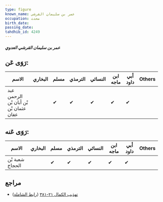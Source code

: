 ```yaml
---
type: figure
known_name: عمر بن سليمان القرشي
occupation: محدث
birth_date:
passing_date:
tahdhib_id: 4249
---
```

##### عمر بن سليمان القرشي العدوي

## رَوَى عَن:
| الاسم                                  | البخاري | مسلم | الترمذي | النسائي | ابن ماجه | أبي داود | Others |
| -------------------------------------- | ------- | ---- | ------- | ------- | -------- | -------- | ------ |
| عبد الرحمن بْن أبان بْن عثمان بْن عفان |         | ✔    | ✔       | ✔       | ✔        | ✔        |        |
## رَوَى عَنه:
| الاسم           | البخاري | مسلم | الترمذي | النسائي | ابن ماجه | أبي داود | Others |
| --------------- | ------- | ---- | ------- | ------- | -------- | -------- | ------ |
| شعبة بْن الحجاج |         | ✔    | ✔       | ✔       | ✔        | ✔        |        |
## مراجع
- [تهذيب الكمال ٢١-٣٨١](obsidian://open?vault=Tahdhib-al-Kamal&file=Figures/٤٢٤٩-عمر%20بن%20سليمان%20القرشي%20العدوي) ([رابط الشاملة](https://shamela.ws/book/3722/11028))